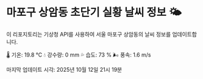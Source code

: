 
# 마포구 상암동 초단기 실황 날씨 정보 🌤️

이 리포지토리는 기상청 API를 사용하여 서울 마포구 상암동의 날씨 정보를 업데이트합니다. 

🌡️ 기온: 19.8 ℃
💧 강수량: 0 mm
💦 습도: 73 %
🌬️ 풍속: 1.6 m/s

마지막 업데이트 시각: 2025년 10월 12일 21시 19분    
